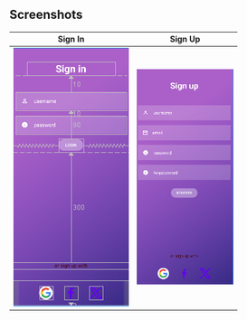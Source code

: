 ## Screenshots

| Sign In | Sign Up |
|---------|---------|
| ![Sign In](app/src/main/res/drawable/signin.png) | ![Sign Up](app/src/main/res/drawable/signup.png) |
